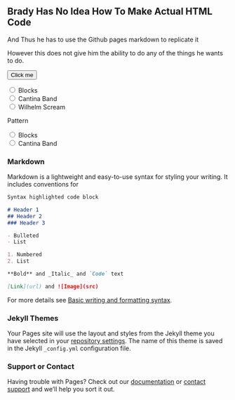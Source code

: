 ## Brady Has No Idea How To Make Actual HTML Code

And Thus he has to use the Github pages markdown to replicate it

However this does not give him the ability to do any of the things he wants to do.

<button id="test" onclick="change()">Click me</button>

<form>
  <input type="radio" id="music1" name="music" value="blocks.ogg">
  <label for="music1">Blocks</label><br>
  <input type="radio" id="music2" name="music" value="cantinaband60.wav">
  <label for="music2">Cantina Band</label><br>
  <input type="radio" id="music3" name="music" value="wilhemlscream.wav">
  <label for="music3">Wilhelm Scream</label>
</form> 
<p>Pattern</p>
<form>
  <input type="radio" id="pattern1" name="music" value="blocks.ogg">
  <label for="pattern1">Blocks</label><br>
  <input type="radio" id="pattern2" name="music" value="cantinaband60.wav">
  <label for="pattern2">Cantina Band</label><br>
</form> 
      
<script>

  
  function change() {
  randomColor = Math.floor(Math.random()*16777215).toString(16);
  document.getElementById("test").style.backgroundColor = "#" + randomColor;
}
</script>

### Markdown

Markdown is a lightweight and easy-to-use syntax for styling your writing. It includes conventions for

```markdown
Syntax highlighted code block

# Header 1
## Header 2
### Header 3

- Bulleted
- List

1. Numbered
2. List

**Bold** and _Italic_ and `Code` text

[Link](url) and ![Image](src)
```

For more details see [Basic writing and formatting syntax](https://docs.github.com/en/github/writing-on-github/getting-started-with-writing-and-formatting-on-github/basic-writing-and-formatting-syntax).

### Jekyll Themes

Your Pages site will use the layout and styles from the Jekyll theme you have selected in your [repository settings](https://github.com/SealDoGaming/GCHS_LIGHTBOARD/settings/pages). The name of this theme is saved in the Jekyll `_config.yml` configuration file.

### Support or Contact

Having trouble with Pages? Check out our [documentation](https://docs.github.com/categories/github-pages-basics/) or [contact support](https://support.github.com/contact) and we’ll help you sort it out.
